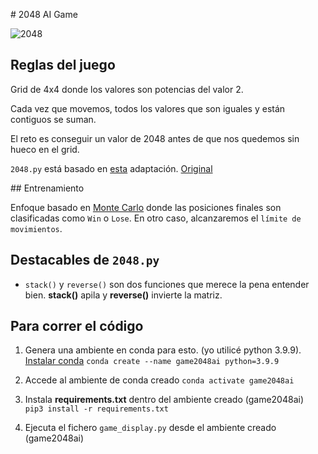 # 2048 AI Game

![2048](./2048.gif)

## Reglas del juego

Grid de 4x4 donde los valores son potencias del valor 2.

Cada vez que movemos, todos los valores que son iguales y están contiguos se suman.

El reto es conseguir un valor de 2048 antes de que nos quedemos sin hueco en el grid.

`2048.py` está basado en [esta](https://github.com/ninja3011/2048-AI/blob/master/2048.py) adaptación. [Original](https://www.youtube.com/watch?v=b4XP2IcI-Bg)

## Entrenamiento 

Enfoque basado en [Monte Carlo](https://es.wikipedia.org/wiki/M%C3%A9todo_de_Montecarlo) donde las posiciones finales son clasificadas como `Win` o `Lose`. En otro caso, alcanzaremos el `límite de movimientos`.

## Destacables de `2048.py`

* `stack()` y `reverse()` son dos funciones que merece la pena entender bien. **stack()** apila y **reverse()** invierte la matriz.


## Para correr el código

1. Genera una ambiente en conda para esto. (yo utilicé python 3.9.9). [Instalar conda](https://docs.conda.io/projects/conda/en/latest/user-guide/install/windows.html)
```conda create --name game2048ai python=3.9.9```

2. Accede al ambiente de conda creado
```conda activate game2048ai```

3. Instala **requirements.txt** dentro del ambiente creado (game2048ai)
``` pip3 install -r requirements.txt```

4. Ejecuta el fichero `game_display.py` desde el ambiente creado (game2048ai)
